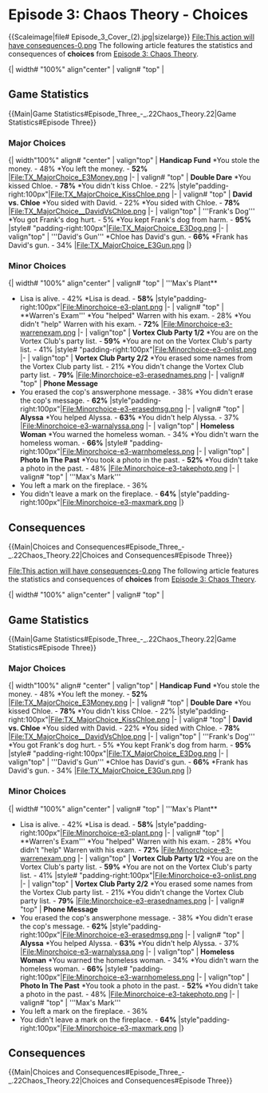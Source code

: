 #  Episode 3: Chaos Theory - Choices 

{{Scaleimage|file# Episode_3_Cover_(2).jpg|sizelarge}}
[File:This action will have consequences-0.png](thumb.md)
The following article features the statistics and consequences of **choices** from [Episode 3: Chaos Theory](episode_3__chaos_theory.md).

{| width# "100%" align"center"
| valign# "top" |

##  Game Statistics 
{{Main|Game Statistics#Episode_Three_-_.22Chaos_Theory.22|Game Statistics#Episode Three}}

###  **Major Choices** 
{| width"100%" align# "center"
| valign"top" |
**Handicap Fund**
*You stole the money. - 48%
*You left the money. - **52%**
|[File:TX_MajorChoice_E3Money.png](thumb.md)
|-
| valign# "top" |
**Double Dare**
*You kissed Chloe. - **78%**
*You didn't kiss Chloe. - 22%
|style"padding-right:100px"|[File:TX_MajorChoice_KissChloe.png](thumb.md)
|-
| valign# "top" |
**David vs. Chloe**
*You sided with David. - 22%
*You sided with Chloe. - **78%**
|[File:TX_MajorChoice__DavidVsChloe.png](thumb.md)
|-
| valign"top" |
'''Frank's Dog'''
*You got Frank's dog hurt. - 5%
*You kept Frank's dog from harm. - **95%**
|style# "padding-right:100px"|[File:TX_MajorChoice_E3Dog.png](thumb.md)
|-
| valign"top" |
'''David's Gun'''
*Chloe has David's gun. - **66%**
*Frank has David's gun. - 34%
|[File:TX_MajorChoice_E3Gun.png](thumb.md)
|}

###  **Minor Choices** 
{| width# "100%" align"center"
| valign# "top" |
'''Max's Plant**
* Lisa is alive. - 42%
*Lisa is dead. - **58%**
|style"padding-right:100px"|[File:Minorchoice-e3-plant.png](thumb.md)
|-
| valign# "top" |
**Warren's Exam'''
*You "helped" Warren with his exam. - 28%
*You didn't "help" Warren with his exam. - **72%**
|[File:Minorchoice-e3-warrenexam.png](thumb.md)
|-
| valign"top" |
**Vortex Club Party 1/2**
*You are on the Vortex Club's party list. - **59%**
*You are not on the Vortex Club's party list. - 41%
|style# "padding-right:100px"|[File:Minorchoice-e3-onlist.png](thumb.md)
|-
| valign"top" |
**Vortex Club Party 2/2**
*You erased some names from the Vortex Club party list. - 21%
*You didn't change the Vortex Club party list. - **79%**
|[File:Minorchoice-e3-erasednames.png](thumb.md)
|-
| valign# "top" |
**Phone Message**
* You erased the cop's answerphone message. - 38%
*You didn't erase the cop's message. - **62%**
|style"padding-right:100px"|[File:Minorchoice-e3-erasedmsg.png](thumb.md)
|-
| valign# "top" |
**Alyssa**
*You helped Alyssa. - **63%**
*You didn't help Alyssa. - 37%
|[File:Minorchoice-e3-warnalyssa.png](thumb.md)
|-
| valign"top" |
**Homeless Woman**
*You warned the homeless woman. - 34%
*You didn't warn the homeless woman. - **66%**
|style# "padding-right:100px"|[File:Minorchoice-e3-warnhomeless.png](thumb.md)
|-
| valign"top" |
**Photo In The Past**
*You took a photo in the past. - **52%**
*You didn't take a photo in the past. - 48%
|[File:Minorchoice-e3-takephoto.png](thumb.md)
|-
| valign# "top" |
'''Max's Mark'''
* You left a mark on the fireplace. - 36%
* You didn't leave a mark on the fireplace. - **64%**
|style"padding-right:100px"|[File:Minorchoice-e3-maxmark.png](thumb.md)
|}

##  Consequences 
{{Main|Choices and Consequences#Episode_Three_-_.22Chaos_Theory.22|Choices and Consequences#Episode Three}}

[File:This action will have consequences-0.png](thumb.md)
The following article features the statistics and consequences of **choices** from [Episode 3: Chaos Theory](episode_3__chaos_theory.md).

{| width# "100%" align"center"
| valign# "top" |

##  Game Statistics 
{{Main|Game Statistics#Episode_Three_-_.22Chaos_Theory.22|Game Statistics#Episode Three}}

###  **Major Choices** 
{| width"100%" align# "center"
| valign"top" |
**Handicap Fund**
*You stole the money. - 48%
*You left the money. - **52%**
|[File:TX_MajorChoice_E3Money.png](thumb.md)
|-
| valign# "top" |
**Double Dare**
*You kissed Chloe. - **78%**
*You didn't kiss Chloe. - 22%
|style"padding-right:100px"|[File:TX_MajorChoice_KissChloe.png](thumb.md)
|-
| valign# "top" |
**David vs. Chloe**
*You sided with David. - 22%
*You sided with Chloe. - **78%**
|[File:TX_MajorChoice__DavidVsChloe.png](thumb.md)
|-
| valign"top" |
'''Frank's Dog'''
*You got Frank's dog hurt. - 5%
*You kept Frank's dog from harm. - **95%**
|style# "padding-right:100px"|[File:TX_MajorChoice_E3Dog.png](thumb.md)
|-
| valign"top" |
'''David's Gun'''
*Chloe has David's gun. - **66%**
*Frank has David's gun. - 34%
|[File:TX_MajorChoice_E3Gun.png](thumb.md)
|}

###  **Minor Choices** 
{| width# "100%" align"center"
| valign# "top" |
'''Max's Plant**
* Lisa is alive. - 42%
*Lisa is dead. - **58%**
|style"padding-right:100px"|[File:Minorchoice-e3-plant.png](thumb.md)
|-
| valign# "top" |
**Warren's Exam'''
*You "helped" Warren with his exam. - 28%
*You didn't "help" Warren with his exam. - **72%**
|[File:Minorchoice-e3-warrenexam.png](thumb.md)
|-
| valign"top" |
**Vortex Club Party 1/2**
*You are on the Vortex Club's party list. - **59%**
*You are not on the Vortex Club's party list. - 41%
|style# "padding-right:100px"|[File:Minorchoice-e3-onlist.png](thumb.md)
|-
| valign"top" |
**Vortex Club Party 2/2**
*You erased some names from the Vortex Club party list. - 21%
*You didn't change the Vortex Club party list. - **79%**
|[File:Minorchoice-e3-erasednames.png](thumb.md)
|-
| valign# "top" |
**Phone Message**
* You erased the cop's answerphone message. - 38%
*You didn't erase the cop's message. - **62%**
|style"padding-right:100px"|[File:Minorchoice-e3-erasedmsg.png](thumb.md)
|-
| valign# "top" |
**Alyssa**
*You helped Alyssa. - **63%**
*You didn't help Alyssa. - 37%
|[File:Minorchoice-e3-warnalyssa.png](thumb.md)
|-
| valign"top" |
**Homeless Woman**
*You warned the homeless woman. - 34%
*You didn't warn the homeless woman. - **66%**
|style# "padding-right:100px"|[File:Minorchoice-e3-warnhomeless.png](thumb.md)
|-
| valign"top" |
**Photo In The Past**
*You took a photo in the past. - **52%**
*You didn't take a photo in the past. - 48%
|[File:Minorchoice-e3-takephoto.png](thumb.md)
|-
| valign# "top" |
'''Max's Mark'''
* You left a mark on the fireplace. - 36%
* You didn't leave a mark on the fireplace. - **64%**
|style"padding-right:100px"|[File:Minorchoice-e3-maxmark.png](thumb.md)
|}

##  Consequences 
{{Main|Choices and Consequences#Episode_Three_-_.22Chaos_Theory.22|Choices and Consequences#Episode Three}}


